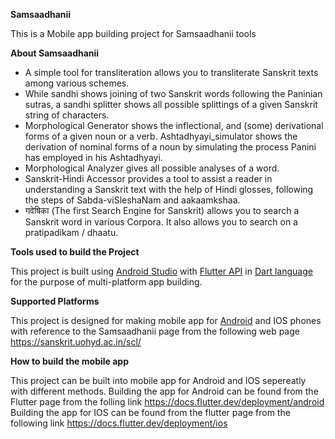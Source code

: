 **Samsaadhanii**

This is a Mobile app building project for Samsaadhanii tools

**About Samsaadhanii**

- A simple tool for transliteration allows you to transliterate Sanskrit texts among various schemes.
- While sandhi shows joining of two Sanskrit words following the Paninian sutras, a sandhi splitter shows all possible splittings of a given Sanskrit string of characters.
- Morphological Generator shows the inflectional, and (some) derivational forms of a given noun or a verb. Ashtadhyayi_simulator shows the derivation of nominal forms of a noun by simulating the process Panini has employed in his Ashtadhyayi.
- Morphological Analyzer gives all possible analyses of a word.
- Sanskrit-Hindi Accessor provides a tool to assist a reader in understanding a Sanskrit text with the help of Hindi glosses, following the steps of Sabda-viSleshaNam and aakaamkshaa.
- गवेषिका (The first Search Engine for Sanskrit) allows you to search a Sanskrit word in various Corpora. It also allows you to search on a pratipadikam / dhaatu.

**Tools used to build the Project**

This project is built using [Android Studio](https://developer.android.com/studio) with [Flutter API](https://docs.flutter.dev/get-started/install) in [Dart language](https://dart.dev/) for the purpose of multi-platform app building.

**Supported Platforms**

This project is designed for making mobile app for [Android](https://play.google.com/) and IOS phones with reference to the Samsaadhanii page from the following web page https://sanskrit.uohyd.ac.in/scl/

**How to build the mobile app**

This project can be built into mobile app for Android and IOS sepereatly with different methods.
Building the app for Android can be found from the Flutter page from the folling link https://docs.flutter.dev/deployment/android
Building the app for IOS can be found from the flutter page from the following link https://docs.flutter.dev/deployment/ios

